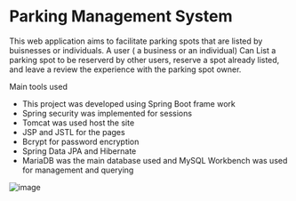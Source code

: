 # Parking Management System 

This web application aims to facilitate parking spots that are listed by buisnesses or individuals. A user ( a business or an individual)
Can List a parking spot to be reserverd by other users, reserve a spot already listed, and leave a review the experience with the parking spot 
owner.


Main tools used
  * This project was developed using Spring Boot frame work
  * Spring security was implemented for sessions
  * Tomcat was used host the site
  * JSP and JSTL for the pages
  * Bcrypt for password encryption
  * Spring Data JPA and Hibernate
  * MariaDB was the main database used and MySQL Workbench was used for management and querying

![image](https://user-images.githubusercontent.com/94082410/164548974-a1cf1945-b1f9-4c94-bd75-748108af4931.png)



